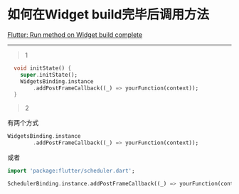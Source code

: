 # 如何在Widget build完毕后调用方法
[Flutter: Run method on Widget build complete](https://stackoverflow.com/questions/49466556/flutter-run-method-on-widget-build-complete)

___

> 1

```dart
  void initState() {
    super.initState();
    WidgetsBinding.instance
        .addPostFrameCallback((_) => yourFunction(context));
  }
```

> 2

有两个方式

```dart
WidgetsBinding.instance
        .addPostFrameCallback((_) => yourFunction(context));
```

或者

```dart
import 'package:flutter/scheduler.dart';

SchedulerBinding.instance.addPostFrameCallback((_) => yourFunction(context));
```


